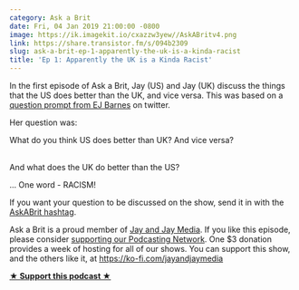 ```yaml
---
category: Ask a Brit
date: Fri, 04 Jan 2019 21:00:00 -0800
image: https://ik.imagekit.io/cxazzw3yew//AskABritv4.png
link: https://share.transistor.fm/s/094b2309
slug: ask-a-brit-ep-1-apparently-the-uk-is-a-kinda-racist
title: 'Ep 1: Apparently the UK is a Kinda Racist'
---
```


<p>In the first episode of Ask a Brit, Jay (US) and Jay (UK) discuss the things that the US does better than the UK, and vice versa. This was based on a <a href="https://twitter.com/ejbarnes89/status/1080112677190619137">question prompt from EJ Barnes</a> on twitter.</p><p>Her question was:</p>What do you think US does better than UK? And vice versa?<p><br />And what does the UK do better than the US?</p><p>... One word - RACISM!</p><p>If you want your question to be discussed on the show, send it in with the <a href="https://twitter.com/hashtag/AskABrit?src=hash">AskABrit hashtag</a>.</p><p>Ask a Brit is a proud member of <a href="http://jayandjay.media">Jay and Jay Media</a>. If you like this episode, please consider <a href="https://ko-fi.com/jayandjaymedia">supporting our Podcasting Network</a>. One $3 donation provides a week of hosting for all of our shows. You can support this show, and the others like it, at <a href="https://ko-fi.com/jayandjaymedia">https://ko-fi.com/jayandjaymedia</a></p><p><strong><a href="https://ko-fi.com/jayandjaymedia" rel="payment" title="★ Support this podcast ★">★ Support this podcast ★</a></strong></p>